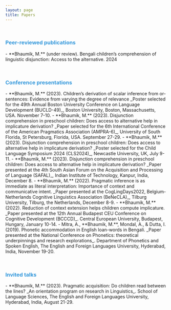 ```yaml
---
layout: page
title: Papers
---
```


 &nbsp;  
 
<h3> <span style="color: #3498DB ;">Peer-reviewed publications </span> </h3> 
- **Bhaumik, M.** (under review). Bengali children’s comprehension of linguistic disjunction: Access to the alternative. 2024  

 &nbsp;    
<h3> <span style="color: #3498DB ;">Conference presentations </span> </h3> 
- **Bhaumik, M.** (2023). Children’s derivation of scalar inference from or-sentences: Evidence from varying the degree of relevance _Poster selected for the 49th Annual Boston University Conference on Language Development (BUCLD-49)_, Boston University, Boston, Massachusetts, USA. November 7-10.
- **Bhaumik, M.** (2023). Disjunction comprehension in preschool children: Does access to alternative help in implicature derivation? _Paper selected for the 6th International Conference of the American Pragmatics Association (AMPRA-6)_, University of South Florida, St Petersburg, Florida, USA. September 27-29.
- **Bhaumik, M.** (2023). Disjunction comprehension in preschool children: Does access to alternative help in implicature derivation? _Poster selected for the Child Language Symposium 2024 (CLS2024)_, Newcastle University, UK, July 9-11.
- **Bhaumik, M.** (2023). Disjunction comprehension in preschool children: Does access to alternative help in implicature derivation? _Paper presented at the 4th South Asian Forum on the Acquisition and Processing of Language (SAFAL)_, Indian Institute of Technology, Kanpur, India, December 8.  
- **Bhaumik, M.** (2022). Pragmatic inference is as immediate as literal interpretation: Importance of context and communicative intent. _Paper presented at the CogLingDays2022, Belgium-Netherlands Cognitive Linguistics Association (BeNeCLA)_, Tilburg University, Tilburg, the Netherlands, December 8-9.   
- **Bhaumik, M.** (2022). Reduction of context extension helps children compute implicature. _Paper presented at the 12th Annual Budapest CEU Conference on Cognitive Development (BCCCD)_. Central European University, Budapest, Hungary, January 10-14.  
- Mitra, A., **Bhaumik, M.**, Mondal, A., & Dutta, I. (2019). Phonetic accommodation in English loan-words in Bengali. _Paper presented at the National Conference on Phonetics: theoretical underpinnings and research explorations_. Department of Phonetics and Spoken English, The English and Foreign Languages University, Hyderabad, India, November 19-20. 

 &nbsp;    
<h3> <span style="color: #3498DB ;">Invited talks </span> </h3> 
- **Bhaumik, M.** (2023). Pragmatic acquisition: Do children read between the lines? _An orientation program on research in Linguistics_. School of Language Sciences, The English and Foreign Languages University, Hyderabad, India, August 21-29.



 &nbsp;    
